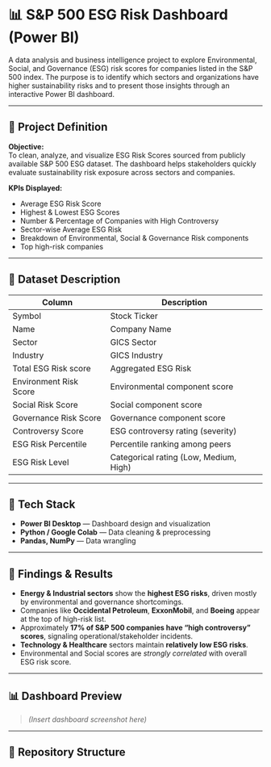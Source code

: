 # 📊 S&P 500 ESG Risk Dashboard (Power BI)

A data analysis and business intelligence project to explore Environmental, Social, and Governance (ESG) risk scores for companies listed in the S&P 500 index. The purpose is to identify which sectors and organizations have higher sustainability risks and to present those insights through an interactive Power BI dashboard.

---

## 🧩 Project Definition

**Objective:**  
To clean, analyze, and visualize ESG Risk Scores sourced from publicly available S&P 500 ESG dataset. The dashboard helps stakeholders quickly evaluate sustainability risk exposure across sectors and companies.

**KPIs Displayed:**
- Average ESG Risk Score
- Highest & Lowest ESG Scores
- Number & Percentage of Companies with High Controversy
- Sector-wise Average ESG Risk
- Breakdown of Environmental, Social & Governance Risk components
- Top high-risk companies

---

## 📁 Dataset Description

| Column                   | Description                                |
|--------------------------|--------------------------------------------|
| Symbol                  | Stock Ticker                                |
| Name                    | Company Name                                |
| Sector                  | GICS Sector                                 |
| Industry                | GICS Industry                               |
| Total ESG Risk score    | Aggregated ESG Risk                         |
| Environment Risk Score  | Environmental component score               |
| Social Risk Score       | Social component score                      |
| Governance Risk Score   | Governance component score                  |
| Controversy Score       | ESG controversy rating (severity)           |
| ESG Risk Percentile     | Percentile ranking among peers              |
| ESG Risk Level          | Categorical rating (Low, Medium, High)      |

---

## 🔧 Tech Stack

- **Power BI Desktop** — Dashboard design and visualization
- **Python / Google Colab** — Data cleaning & preprocessing
- **Pandas, NumPy** — Data wrangling

---

## 🚀 Findings & Results

- **Energy & Industrial sectors** show the **highest ESG risks**, driven mostly by environmental and governance shortcomings.
- Companies like **Occidental Petroleum**, **ExxonMobil**, and **Boeing** appear at the top of high-risk list.
- Approximately **17% of S&P 500 companies have “high controversy” scores**, signaling operational/stakeholder incidents.
- **Technology & Healthcare** sectors maintain **relatively low ESG risks**.
- Environmental and Social scores are *strongly correlated* with overall ESG risk score.

---

## 📊 Dashboard Preview

> *(Insert dashboard screenshot here)*

---

## 📂 Repository Structure

